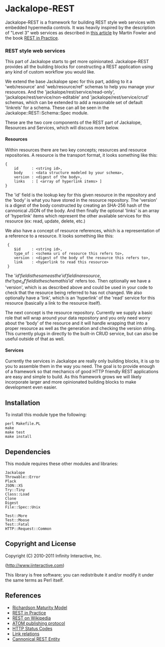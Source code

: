 # Jackalope-REST

Jackalope-REST is a framework for building REST style web services with embedded
hypermedia controls. It was heavily inspired by the description of "Level 3"
web services as described in [this article](http://martinfowler.com/articles/richardsonMaturityModel.html#level3)
by Martin Fowler and the book [REST in Practice](http://restinpractice.com/default.aspx).

### REST style web services

This part of Jackalope starts to get more opinionated. Jackalope-REST provides
all the building blocks for constructing a REST application using any kind of
custom workflow you would like.

We extend the base Jackalope spec for this part, adding to it a 'web/resource' and
'web/resource/ref' schemas to help you manage your resources. And the
'jackalope/rest/service/read-only', 'jackalope/rest/service/non-editable' and
'jackalope/rest/service/crud' schemas, which can be extended to add a reasonable
set of default 'linkrels' for a schema. These can all be seen in the
Jackalope::REST::Schema::Spec module.

These are the two core components of the REST part of Jackalope, Resources and
Services, which will discuss more below.

#### Resources

Within resources there are two key concepts; resources and resource repositories.
A resource is the transport format, it looks something like this:

    {
        id      : <string id>,
        body    : <data structure modeled by your schema>,
        version : <digest of the body>,
        links   : [ <array of hyperlink items> ]
    }

The 'id' field is the lookup key for this given resource in the repository and the
'body' is what you have stored in the resource repository. The 'version' is a digest
of the body constructed by creating an SHA-256 hash of the cannonical JSON of the body.
And then finally the optional 'links' is an array of 'hyperlink' items which represent
the other available services for this resource (ex: read, update, delete, etc.)

We also have a concept of resource references, which is a representation of a
reference to a resource. It looks something like this:

     {
        $id     : <string id>,
        type_of : <schema uri of resource this refers to>,
        version : <digest of the body of the resource this refers to>,
        link    : <hyperlink to read this resource>
     }

The '$id' field is the same as the 'id' field in a resource, the 'type_of' field
is the schema this '$id' refers too. Then optionally we have a 'version', which is
as described above and could be used in your code to check that the resource being
referred to has not changed. We also optionally have a 'link', which is an 'hyperlink'
of the 'read' service for this resource (basically a link to the resource itself).

The next concept is the resource repository. Currently we supply a basic role that will
wrap around your data repository and you only need worry about the 'body' of the resource
and it will handle wrapping that into a proper resource as well as the generation and
checking the version string. This currently plugs in directly to the built-in CRUD
service, but can also be useful outside of that as well.

#### Services

Currently the services in Jackalope are really only building blocks, it is up to you
to assemble them in the way you need. The goal is to provide enough of a framework
so that mechanics of good HTTP friendly REST applications are easy and simple to
build. As this framework grows we will likely incorporate larger and more opinionated
building blocks to make development even easier.

## Installation

To install this module type the following:

    perl Makefile.PL
    make
    make test
    make install

## Dependencies

This module requires these other modules and libraries:

    Jackalope
    Throwable::Error
    Plack
    JSON::XS
    Try::Tiny
    Class::Load
    Clone
    Digest
    File::Spec::Unix

    Test::More
    Test::Moose
    Test::Fatal
    HTTP::Request::Common

## Copyright and License

Copyright (C) 2010-2011 Infinity Interactive, Inc.

(http://www.iinteractive.com)

This library is free software; you can redistribute it and/or modify
it under the same terms as Perl itself.

## References

* [Richardson Maturity Model](http://martinfowler.com/articles/richardsonMaturityModel.html)
* [REST in Practice](http://restinpractice.com/default.aspx)
* [REST on Wikipedia](http://en.wikipedia.org/wiki/Representational_State_Transfer)
* [ATOM publishing protocol](http://www.atomenabled.org/)
* [HTTP Status Codes](http://www.w3.org/Protocols/rfc2616/rfc2616-sec10.html)
* [Link relations](http://www.iana.org/assignments/link-relations/link-relations.xhtml)
* [Cannonical REST Entity](http://code.msdn.microsoft.com/cannonicalRESTEntity)


